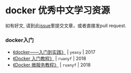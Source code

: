 # docker 优秀中文学习资源


如有好文, 请到此[issue](https://github.com/DanielChan27/awesome-docker-cn/issues/new)里提交文章，或者直接发pull request.

### docker入门

* [《docker——入门到实践》](https://docker_practice.gitee.io/) | `yeasy` | 2017
* [《Docker 入门教程》](http://www.ruanyifeng.com/blog/2018/02/docker-tutorial.html) | `ruanyf` | 2018
* [《Docker 微服务教程》](http://www.ruanyifeng.com/blog/2018/02/docker-wordpress-tutorial.html) | `ruanyf` | 2018


